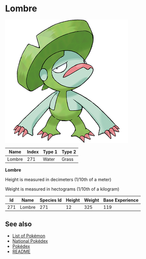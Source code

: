 # Lombre


![Lombre](images/271.png)

| **Name** | **Index** | **Type 1** | **Type 2** |
|----|----|----|----|
| Lombre | 271 | Water | Grass  |

**Lombre** 


Height is measured in decimeters (1/10th of a meter)

Weight is measured in hectograms (1/10th of a kilogram)

| **Id** | **Name** | **Species Id** | **Height** | **Weight** | **Base Experience** |
|--------|----------|----------------|------------|------------|---------------------|
| 271 | Lombre | 271 | 12 | 325 | 119 |


## See also

- [List of Pokémon](../pokemon.md)
- [National Pokédex](../national_pokedex.md)
- [Pokédex](../pokedex.md)
- [README](../README.md)
